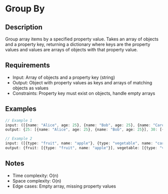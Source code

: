 # Group By

## Description
Group array items by a specified property value. Takes an array of objects and a property key, returning a dictionary where keys are the property values and values are arrays of objects with that property value.

## Requirements
- Input: Array of objects and a property key (string)
- Output: Object with property values as keys and arrays of matching objects as values
- Constraints: Property key must exist on objects, handle empty arrays

## Examples
```typescript
// Example 1
input: ([{name: "Alice", age: 25}, {name: "Bob", age: 25}, {name: "Carol", age: 30}], "age")
output: {25: [{name: "Alice", age: 25}, {name: "Bob", age: 25}], 30: [{name: "Carol", age: 30}]}

// Example 2
input: ([{type: "fruit", name: "apple"}, {type: "vegetable", name: "carrot"}], "type")
output: {fruit: [{type: "fruit", name: "apple"}], vegetable: [{type: "vegetable", name: "carrot"}]}
```

## Notes
- Time complexity: O(n)
- Space complexity: O(n)
- Edge cases: Empty array, missing property values
